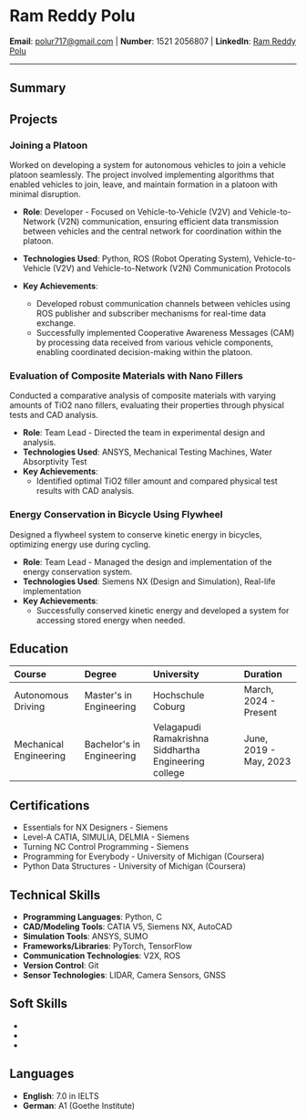 # **Ram Reddy Polu**
**Email**: polur717@gmail.com | **Number**: 1521 2056807 | **LinkedIn**: [Ram Reddy Polu](https://www.linkedin.com/in/ram-reddy-polu-776a17223)

---
## Summary

## Projects

### Joining a Platoon  
Worked on developing a system for autonomous vehicles to join a vehicle platoon seamlessly. The project involved implementing algorithms that enabled vehicles to join, leave, and maintain formation in a platoon with minimal disruption.

- **Role**: Developer - Focused on Vehicle-to-Vehicle (V2V) and Vehicle-to-Network (V2N) communication, ensuring efficient data transmission between vehicles and the central network for coordination within the platoon.

- **Technologies Used**: Python, ROS (Robot Operating System), Vehicle-to-Vehicle (V2V) and Vehicle-to-Network (V2N) Communication Protocols  

- **Key Achievements**:
  - Developed robust communication channels between vehicles using ROS publisher and subscriber mechanisms for real-time data exchange.  
  - Successfully implemented Cooperative Awareness Messages (CAM) by processing data received from various vehicle components, enabling coordinated decision-making within the platoon.

### Evaluation of Composite Materials with Nano Fillers
Conducted a comparative analysis of composite materials with varying amounts of TiO2 nano fillers, evaluating their properties through physical tests and CAD analysis.

- **Role**: Team Lead - Directed the team in experimental design and analysis.  
- **Technologies Used**: ANSYS, Mechanical Testing Machines, Water Absorptivity Test  
- **Key Achievements**:  
  - Identified optimal TiO2 filler amount and compared physical test results with CAD analysis.

### Energy Conservation in Bicycle Using Flywheel
Designed a flywheel system to conserve kinetic energy in bicycles, optimizing energy use during cycling.

- **Role**: Team Lead - Managed the design and implementation of the energy conservation system.  
- **Technologies Used**: Siemens NX (Design and Simulation), Real-life implementation  
- **Key Achievements**:  
  - Successfully conserved kinetic energy and developed a system for accessing stored energy when needed.

## Education

| Course                        | Degree                  | University                          | Duration       |
| :----------------------------- | :----------------------- | :----------------------------------- | :-------------- |
| Autonomous Driving             | Master's in Engineering | Hochschule Coburg              | March, 2024 - Present |
| Mechanical Engineering         | Bachelor's in Engineering| Velagapudi Ramakrishna Siddhartha Engineering college              | June, 2019 - May, 2023    |

## Certifications
- Essentials for NX Designers - Siemens  
- Level-A CATIA, SIMULIA, DELMIA - Siemens  
- Turning NC Control Programming - Siemens  
- Programming for Everybody - University of Michigan (Coursera)  
- Python Data Structures - University of Michigan (Coursera)  

## Technical Skills
- **Programming Languages**: Python, C
- **CAD/Modeling Tools**: CATIA V5, Siemens NX, AutoCAD
- **Simulation Tools**: ANSYS, SUMO
- **Frameworks/Libraries**: PyTorch, TensorFlow
- **Communication Technologies**: V2X, ROS
- **Version Control**: Git
- **Sensor Technologies**: LIDAR, Camera Sensors, GNSS
## Soft Skills
-
-
-


## Languages
- **English**: 7.0 in IELTS  
- **German**: A1 (Goethe Institute)






